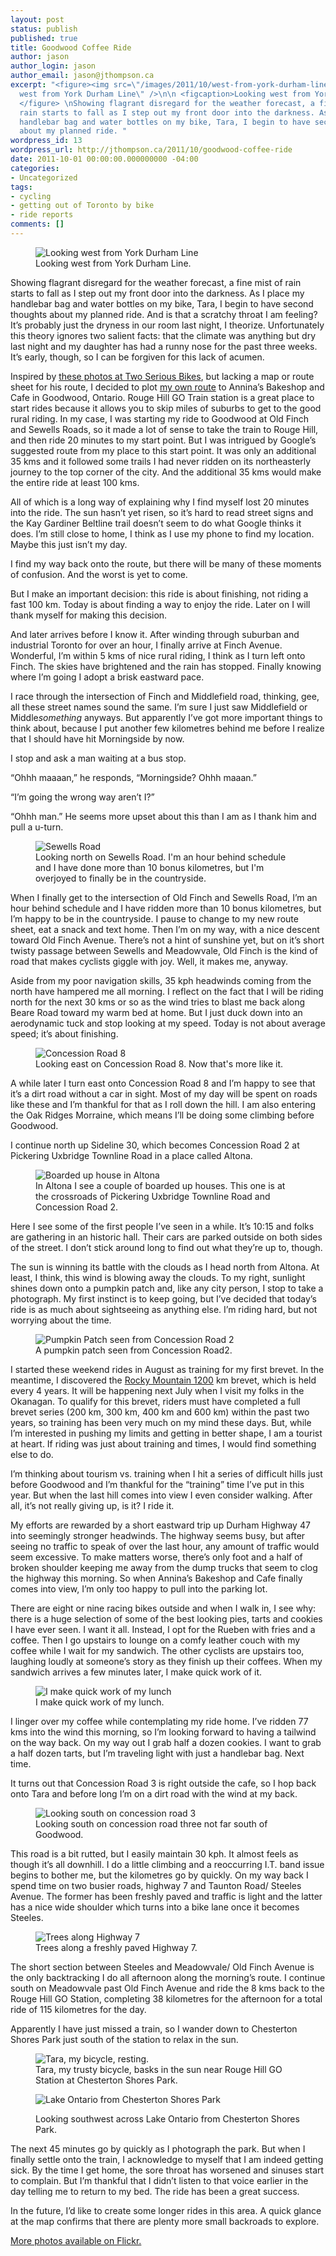 ```yaml
---
layout: post
status: publish
published: true
title: Goodwood Coffee Ride
author: jason
author_login: jason
author_email: jason@jthompson.ca
excerpt: "<figure><img src=\"/images/2011/10/west-from-york-durham-line.jpg\" alt=\"Looking
  west from York Durham Line\" />\n\n <figcaption>Looking west from York Durham Line.</figcaption>
  </figure> \nShowing flagrant disregard for the weather forecast, a fine mist of
  rain starts to fall as I step out my front door into the darkness. As I place my
  handlebar bag and water bottles on my bike, Tara, I begin to have second thoughts
  about my planned ride. "
wordpress_id: 13
wordpress_url: http://jthompson.ca/2011/10/goodwood-coffee-ride
date: 2011-10-01 00:00:00.000000000 -04:00
categories:
- Uncategorized
tags:
- cycling
- getting out of Toronto by bike
- ride reports
comments: []
---
```

<figure><img src="/images/2011/10/west-from-york-durham-line.jpg" alt="Looking west from York Durham Line" />

 <figcaption>Looking west from York Durham Line.</figcaption> </figure> 
Showing flagrant disregard for the weather forecast, a fine mist of rain starts to fall as I step out my front door into the darkness. As I place my handlebar bag and water bottles on my bike, Tara, I begin to have second thoughts about my planned ride. <a id="more"></a><a id="more-13"></a>And is that a scratchy throat I am feeling? It’s probably just the dryness in our room last night, I theorize. Unfortunately this theory ignores two salient facts: that the climate was anything but dry last night and my daughter has had a runny nose for the past three weeks. It’s early, though, so I can be forgiven for this lack of acumen.



Inspired by <a href="twoserious">these photos at Two Serious Bikes</a>, but lacking a map or route sheet for his route, I decided to plot <a href="goodwoodroute">my own route</a> to Annina’s Bakeshop and Cafe in Goodwood, Ontario. Rouge Hill GO Train station is a great place to start rides because it allows you to skip miles of suburbs to get to the good rural riding. In my case, I was starting my ride to Goodwood at Old Finch and Sewells Roads, so it made a lot of sense to take the train to Rouge Hill, and then ride 20 minutes to my start point. But I was intrigued by Google’s suggested route from my place to this start point. It was only an additional 35 kms and it followed some trails I had never ridden on its northeasterly journey to the top corner of the city. And the additional 35 kms would make the entire ride at least 100 kms.



All of which is a long way of explaining why I find myself lost 20 minutes into the ride. The sun hasn’t yet risen, so it’s hard to read street signs and the Kay Gardiner Beltline trail doesn’t seem to do what Google thinks it does. I’m still close to home, I think as I use my phone to find my location. Maybe this just isn’t my day.



I find my way back onto the route, but there will be many of these moments of confusion. And the worst is yet to come.



But I make an important decision: this ride is about finishing, not riding a fast 100 km. Today is about finding a way to enjoy the ride. Later on I will thank myself for making this decision.



And later arrives before I know it. After winding through suburban and industrial Toronto for over an hour, I finally arrive at Finch Avenue. Wonderful, I’m within 5 kms of nice rural riding, I think as I turn left onto Finch. The skies have brightened and the rain has stopped. Finally knowing where I’m going I adopt a brisk eastward pace.



I race through the intersection of Finch and Middlefield road, thinking, gee, all these street names sound the same. I’m sure I just saw Middlefield or Middle<em>something</em> anyways. But apparently I’ve got more important things to think about, because I put another few kilometres behind me before I realize that I should have hit Morningside by now.



I stop and ask a man waiting at a bus stop.



“Ohhh maaaan,” he responds, “Morningside? Ohhh maaan.”



“I’m going the wrong way aren’t I?”



“Ohhh man.” He seems more upset about this than I am as I thank him and pull a u-turn.

<figure> 
<img src="/images/2011/10/old-finch-and-sewells-road.jpg" alt="Sewells Road" /><figcaption>Looking north on Sewells Road. I'm an hour behind schedule and I have done more than 10 bonus kilometres, but I'm overjoyed to finally be in the countryside.</figcaption> </figure>



When I finally get to the intersection of Old Finch and Sewells Road, I’m an hour behind schedule and I have ridden more than 10 bonus kilometres, but I’m happy to be in the countryside. I pause to change to my new route sheet, eat a snack and text home. Then I’m on my way, with a nice descent toward Old Finch Avenue. There’s not a hint of sunshine yet, but on it’s short twisty passage between Sewells and Meadowvale, Old Finch is the kind of road that makes cyclists giggle with joy. Well, it makes me, anyway.



Aside from my poor navigation skills, 35 kph headwinds coming from the north have hampered me all morning. I reflect on the fact that I will be riding north for the next 30 kms or so as the wind tries to blast me back along Beare Road toward my warm bed at home. But I just duck down into an aerodynamic tuck and stop looking at my speed. Today is not about average speed; it’s about finishing.

<figure> 
<img src="/images/2011/10/concession-road-8.jpg" alt="Concession Road 8" /><figcaption>Looking east on Concession Road 8. Now that's more like it.</figcaption> </figure>



A while later I turn east onto Concession Road 8 and I’m happy to see that it’s a dirt road without a car in sight. Most of my day will be spent on roads like these and I’m thankful for that as I roll down the hill. I am also entering the Oak Ridges Morraine, which means I’ll be doing some climbing before Goodwood.



I continue north up Sideline 30, which becomes Concession Road 2 at Pickering Uxbridge Townline Road in a place called Altona.

<figure> 
<img src="/images/2011/10/boarded-house-2.jpg" alt="Boarded up house in Altona" /><figcaption>In Altona I see a couple of boarded up houses. This one is at the crossroads of Pickering Uxbridge Townline Road and Concession Road 2.</figcaption> </figure>



Here I see some of the first people I’ve seen in a while. It’s 10:15 and folks are gathering in an historic hall. Their cars are parked outside on both sides of the street. I don’t stick around long to find out what they’re up to, though.



The sun is winning its battle with the clouds as I head north from Altona. At least, I think, this wind is blowing away the clouds. To my right, sunlight shines down onto a pumpkin patch and, like any city person, I stop to take a photograph. My first instinct is to keep going, but I’ve decided that today’s ride is as much about sightseeing as anything else. I’m riding hard, but not worrying about the time.

<figure> 
<img src="/images/2011/10/pumpkin-patch.jpg" alt="Pumpkin Patch seen from Concession Road 2" /><figcaption>A pumpkin patch seen from Concession Road2.</figcaption> </figure>



I started these weekend rides in August as training for my first brevet. In the meantime, I discovered the <a href="rocky">Rocky Mountain 1200</a> km brevet, which is held every 4 years. It will be happening next July when I visit my folks in the Okanagan. To qualify for this brevet, riders must have completed a full brevet series (200 km, 300 km, 400 km and 600 km) within the past two years, so training has been very much on my mind these days. But, while I’m interested in pushing my limits and getting in better shape, I am a tourist at heart. If riding was just about training and times, I would find something else to do.



I’m thinking about tourism vs. training when I hit a series of difficult hills just before Goodwood and I’m thankful for the “training” time I’ve put in this year. But when the last hill comes into view I even consider walking. After all, it’s not really giving up, is it? I ride it.



My efforts are rewarded by a short eastward trip up Durham Highway 47 into seemingly stronger headwinds. The highway seems busy, but after seeing no traffic to speak of over the last hour, any amount of traffic would seem excessive. To make matters worse, there’s only foot and a half of broken shoulder keeping me away from the dump trucks that seem to clog the highway this morning. So when Annina’s Bakeshop and Cafe finally comes into view, I’m only too happy to pull into the parking lot.



There are eight or nine racing bikes outside and when I walk in, I see why: there is a huge selection of some of the best looking pies, tarts and cookies I have ever seen. I want it all. Instead, I opt for the Rueben with fries and a coffee. Then I go upstairs to lounge on a comfy leather couch with my coffee while I wait for my sandwich. The other cyclists are upstairs too, laughing loudly at someone’s story as they finish up their coffees. When my sandwich arrives a few minutes later, I make quick work of it.

<figure> 
<img src="/images/2011/10/remains-of-lunch.jpg" alt="I make quick work of my lunch" /><figcaption>I make quick work of my lunch.</figcaption> </figure>



I linger over my coffee while contemplating my ride home. I’ve ridden 77 kms into the wind this morning, so I’m looking forward to having a tailwind on the way back. On my way out I grab half a dozen cookies. I want to grab a half dozen tarts, but I’m traveling light with just a handlebar bag. Next time.



It turns out that Concession Road 3 is right outside the cafe, so I hop back onto Tara and before long I’m on a dirt road with the wind at my back.

<figure> 
<img src="/images/2011/10/concession-road-3.jpg" alt="Looking south on concession road 3" /><figcaption>Looking south on concession road three not far south of Goodwood.</figcaption> </figure>



This road is a bit rutted, but I easily maintain 30 kph. It almost feels as though it’s all downhill. I do a little climbing and a reoccurring I.T. band issue begins to bother me, but the kilometres go by quickly. On my way back I spend time on two busier roads, highway 7 and Taunton Road/ Steeles Avenue. The former has been freshly paved and traffic is light and the latter has a nice wide shoulder which turns into a bike lane once it becomes Steeles.

<figure> 
<img src="/images/2011/10/trees-along-hwy-7.jpg" alt="Trees along Highway 7" /><figcaption>Trees along a freshly paved Highway 7.</figcaption> </figure>



The short section between Steeles and Meadowvale/ Old Finch Avenue is the only backtracking I do all afternoon along the morning’s route. I continue south on Meadowvale past Old Finch Avenue and ride the 8 kms back to the Rouge Hill GO Station, completing 38 kilometres for the afternoon for a total ride of 115 kilometres for the day.



Apparently I have just missed a train, so I wander down to Chesterton Shores Park just south of the station to relax in the sun.

<figure> 
<img src="/images/2011/10/tara-resting.jpg" alt="Tara, my bicycle, resting." /><figcaption>Tara, my trusty bicycle, basks in the sun near Rouge Hill GO Station at Chesterton Shores Park.</figcaption> </figure> <figure>



<img src="/images/2011/10/lake-ontario.jpg" alt="Lake Ontario from Chesterton Shores Park" /><figcaption>Looking southwest across Lake Ontario from Chesterton Shores Park.</figcaption> </figure>



The next 45 minutes go by quickly as I photograph the park. But when I finally settle onto the train, I acknowledge to myself that I am indeed getting sick. By the time I get home, the sore throat has worsened and sinuses start to complain. But I’m thankful that I didn’t listen to that voice earlier in the day telling me to return to my bed. The ride has been a great success.



In the future, I’d like to create some longer rides in this area. A quick glance at the map confirms that there are plenty more small backroads to explore.



<a href="http://www.flickr.com/photos/museunlimited/sets/72157627685238871/">More photos available on Flickr.</a>


